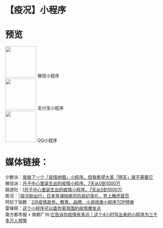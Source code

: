 # 【疫况】小程序


# 预览
<div>
    <div>
        <img src="https://files.webhunt.cn/wechat.jpg" width="100" height="auto" />
        微信小程序
    </div>
    <div>
        <img src="https://files.webhunt.cn/ali.jpg" width="100" height="auto" />
        支付宝小程序
    </div>
    <div>
        <img src="https://files.webhunt.cn/qq.png" width="100" height="auto" />
        QQ小程序
    </div>
</div>

# 媒体链接：

少数派：[我做了一个「疫情地图」小程序，但我希望大家「明天」就不需要它](https://mp.weixin.qq.com/s/FpTfD1uHYcaKGuggUGP0aA)   
微信派：[月子中心里诞生出的疫情小程序，7天从0到1000万](https://mp.weixin.qq.com/s/t08bCstJzMOVgy2Gse3P6w)   
路透社：[[月子中心里诞生出的疫情小程序，7天从0到1000万](https://uk.reuters.com/article/us-china-health-apps/chinese-citizens-turn-to-virus-tracker-apps-to-avoid-infected-neighborhoods-idUKKBN1ZX2IH)   
医况：[「疫况助出行」日本导演拍南京抗疫纪录片，登上雅虎首页](https://mp.weixin.qq.com/s/Eqj2xaZOvGnpTCwA5eZlqw)   
阿拉丁指数：[2月疫情政务、教育、品牌、小游戏类小程序TOP榜单](https://mp.weixin.qq.com/s/P_gjavKveVp8j0IZ4NAcXw)   
雷锋网：[这个小程序可以查你家周围的疫情爆发点](https://mp.weixin.qq.com/s/nCP8VcsTToN7Dn-Mms8ETw)   
南方都市报 • 南都广州:[它告诉你疫情有多远！这个4小时写出来的小程序为三千多万人预警](https://m.mp.oeeee.com/a/BAAFRD000020200225270122.html?layer=4&share=chat&isndappinstalled=0)   